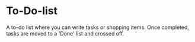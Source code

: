 # To-Do-list
A to-do list where you can write tasks or shopping items. Once completed, tasks are moved to a 'Done' list and crossed off.
